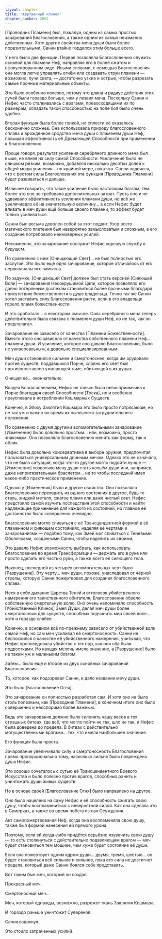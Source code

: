 ```yaml
---
layout: chapter
title: "Жертвенный клинок"
chapter_number: 2062
---
```




[Проводник Пламени] был, пожалуй, одним из самых простых зачарований Благословения, а также одним из самых неизменно действенных. Хотя другие свойства меча души были более поразительными, Санни втайне гордился этим больше всего.

У него было две функции. Первая позволяла Благословению служить основой для пламени Неф, направляя его в более сжатом и сфокусированном виде. Иными словами, с помощью Благословения она могла легче управлять огнём или создавать струи пламени — возможно, лучи света, — достаточно узкие и острые, чтобы разрезать самые прочные материальные объекты.

Это было особенно полезно, потому что длина и радиус действия этих лучей были гораздо больше, чем у лезвия меча. Поскольку Санни и Нефис часто сталкивались с врагами, превосходящими их по размерам, обладать такой способностью на поле боя было очень удобно.

Вторая функция была более тонкой, но сплести её оказалось бесконечно сложнее. Она использовала природу благословенного сплава и врождённое сродство меча души с пламенем души Неф, повышая эффективность её Дремлющей Способности при применении к Благословению.

Проще говоря, результат усиления серебряного длинного меча был выше, не влияя на силу самой Способности. Увеличение было не слишком резким, возможно, добавляя несколько десятых долей к общей мощи усиления... по крайней мере, пока что. Санни надеялся, что с ростом силы Благословения эта функция [Проводника Пламени] будет развиваться и дальше.

Излишне говорить, что такое усиление было настоящим благом, тем более что оно не требовало дополнительных затрат. Пусть оно и не удваивало эффективность усиления пламени души, но всё же увеличивало её на значительную величину... а если Нефис будет вливать в меч души ещё больше своего пламени, то эффект будет только усиливаться.

Санни был весьма доволен собой за этот подвиг. Узор всего магического плетения был невероятно замысловатым и сложным, а его создание потребовало неимоверных усилий.

Несомненно, это зачарование сослужит Нефис хорошую службу в будущем.

По сравнению с ним [Очищающий Свет]... не был полностью его заслугой. Это было ещё одно зачарование, которое отличалось от его первоначального замысла.

По задумке, [Очищающий Свет] должен был стать версией [Сияющей Воли] — зачарования Несокрушимой Цепи, которое позволяло его давно потерянным доспехам становиться более прочными благодаря присутствию божественности в душе владельца. Точно так же Санни хотел заставить силу Благословения расти, если в его владельце горело пламя божественности.

И это сработало... в некотором смысле. Сила серебряного меча теперь действительно была связана с пламенем души Неф, но не так, как он предполагал.

Зачарование не зависело от качества [Пламени Божественности]. Вместо этого оно зависело от качества собственного пламени Неф... пламени души. И усиление, которое оно давало Благословению, было не универсальным, а довольно специализированным.

Меч души становился сильнее и смертоноснее, когда им орудовали против существ, поддавшихся Порче, словно его свет был противопоставлен ужасающей тьме, обитающей в их душах.

Очищая её... окончательно.

Владея Благословением, Нефис не только была невосприимчива к Порче благодаря своей Способности [Тоска], но и особенно преуспевала в истреблении Кошмарных Существ.

Конечно, в Эпоху Заклятия Кошмара это было просто потрясающе, но не так уж и важно во время их нынешнего затруднительного положения.

По сравнению с двумя другими вспомогательными зачарование [Изменение] было довольно простым... или, возможно, просто знакомым. Оно позволяло Благословению менять как форму, так и облик.

Нефис была довольно консервативна в выборе оружия, предпочитая пользоваться универсальным длинным мечом. Однако это не означало, что не было ситуаций, когда что-то другое могло подойти лучше — [Изменение] позволяло мечу души стать копьём души или, например, даже непритязательным браслетом... не то чтобы последний имел какое-либо практическое применение.

Однако у [Изменения] было и другое свойство. Оно позволяло Благословению переходить из одного состояния в другое, будь то сталь, жидкий металл, сжатое пламя или даже чистый свет. Нефис предстояло самой изучить последствия этой способности и найти надлежащее применение для каждого из состояний, но главное её достоинство было совершенно очевидно.

Благословение могло сливаться с её Трансцендентной формой в её пламенном и сияющем состояниях, наделяя её чертами и зачарованиями — подобно тому, как Змей мог сливаться с Теневыми Оболочками, созданными Санни, чтобы наделить их своими.

Это давало Нефис возможность выбрать, как использовать Благословение во время Трансформации — держать его в руке или просто сделать его частью руки, а также всего её сияющего тела.

Наконец, последней из четырёх вспомогательных черт было [Разрушение]. Эту черту... меч души, похоже, унаследовал от чёрной стрелы, которую Санни пожертвовал для создания благословенного сплава.

Неся в себе дыхание Царства Теней и отголосок убийственного намерения его таинственного обитателя, Благословение обрело собственную смертельную волю. Оно очень напоминало способность [Убийственный Клинок] Змея Души, делая меч души более смертоносным для существ, способных подчинить мир своей воле... хотя и гораздо слабее.

Конечно, в основном всё по-прежнему зависело от убийственной воли самой Неф, но сам меч усиливал её смертоносность. Санни не беспокоился о качестве её убийственного намерения, учитывая, что Нефис проповедовала убийство с тех пор, как они оба были подростками. Но каждая мелочь имела значение, а [Разрушение] было не таким уж и маленьким благом.

Затем... было ещё и второе из двух основных зачарований Благословения.

То, которое, как подозревал Санни, и дало название мечу души.

Это было [Благословение Огня].

Это зачарование он полностью разработал сам. И хотя оно не было столь полезным, как [Проводник Пламени], в конечном итоге оно было совершенно и неоспоримо более важным.

Ведь это зачарование должно было склонить чашу весов в тех страшных битвах, где всё, что могло пойти не так, шло не так, и Нефис была доведена до предела. В битвах с действительно могущественными врагами... тех, что имели наибольшее значение.

Его функция была проста.

Зачарование увеличивало силу и смертоносность Благословения прямо пропорционально тому, насколько сильно была повреждена душа Нефис.

Это хорошо сочеталось с сутью её Трансцендентного Боевого Искусства и было полезно против врагов, способных ранить и уничтожать души живых существ.

Но в основе своей [Благословение Огня] было направлено на другое.

Оно было нацелено на саму Нефис и её способность сжигать свою душу, чтобы воспламениться с невероятной силой. Как она сделала это в Сумерках, а также во время побега из лап Осуждения.

Акт самопожертвования Неф, когда она воспламеняла свою душу, также был формой нанесения ей прямого урона.

Поэтому, если ей когда-либо придётся серьёзно изувечить свою душу — то есть столкнуться с действительно подавляющим врагом — меч будет становиться тем мощнее, чем хуже будет состояние её души.

Если она пожертвует одним ядром души... двумя, тремя, шестью... он будет становиться всё сильнее и сильнее, пока его сила не достигнет предела, который даже Санни боялся себе представить.

Вот таким был меч, который он создал.

Прекрасный меч.

Смертоносный меч...

Меч, который однажды, возможно, разрежет ткань Заклятия Кошмара.

И гораздо раньше уничтожит Суверенов.

Санни вздохнул.

Это стоило затраченных усилий.

